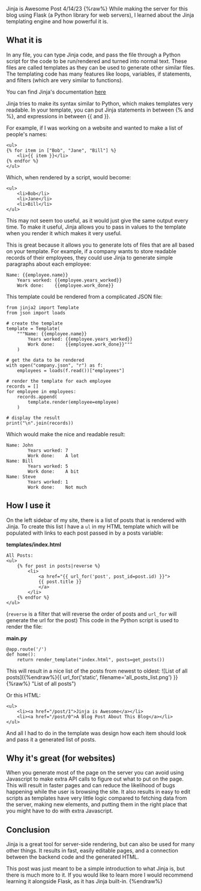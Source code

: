 Jinja is Awesome
Post
4/14/23
{%raw%}
While making the server for this blog using Flask (a Python library for web servers), I learned about the Jinja templating engine and how powerful it is.

## What it is

In any file, you can type Jinja code, and pass the file through a Python script for the code to be run/rendered and turned into normal text. These files are called templates as they can be used to generate other similar files. The templating code has many features like loops, variables, if statements, and filters (which are very similar to functions).

You can find Jinja's documentation [here](https://jinja.palletsprojects.com/en/3.1.x/templates/)

Jinja tries to make its syntax similar to Python, which makes templates very readable. In your template, you can put Jinja statements in between {% and %}, and expressions in between {{ and }}.

For example, if I was working on a website and wanted to make a list of people's names:

    <ul>
    {% for item in ["Bob", "Jane", "Bill"] %}
        <li>{{ item }}</li>
    {% endfor %}
    </ul>
    
Which, when rendered by a script, would become:

    <ul>
        <li>Bob</li>
        <li>Jane</li>
        <li>Bill</li>
    </ul>

This may not seem too useful, as it would just give the same output every time. To make it useful, Jinja allows you to pass in values to the template when you render it which makes it very useful.

This is great because it allows you to generate lots of files that are all based on your template. For example, if a company wants to store readable records of their employees, they could use Jinja to generate simple paragraphs about each employee:

    Name: {{employee.name}}
        Years worked: {{employee.years_worked}}
        Work done:    {{employee.work_done}}

This template could be rendered from a complicated JSON file:

    from jinja2 import Template
    from json import loads
    
    # create the template
    template = Template(
        """Name: {{employee.name}}
            Years worked: {{employee.years_worked}}
            Work done:    {{employee.work_done}}"""
        )

    # get the data to be rendered
    with open("company.json", "r") as f:
        employees = loads(f.read())["employees"]

    # render the template for each employee
    records = []
    for employee in employees:
        records.append(
            template.render(employee=employee)
        )

    # display the result
    print("\n".join(records))

Which would make the nice and readable result:

    Name: John
            Years worked: 7
            Work done:    A lot
    Name: Bill
            Years worked: 5
            Work done:    A bit
    Name: Steve
            Years worked: 1
            Work done:    Not much

## How I use it

On the left sidebar of my site, there is a list of posts that is rendered with Jinja. To create this list I have a `ul` in my HTML template which will be populated with links to each post passed in by a posts variable:

__templates/index.html__

    All Posts:
    <ul>
        {% for post in posts|reverse %}
            <li>
                <a href="{{ url_for('post', post_id=post.id) }}">
                {{ post.title }}
                </a>
            </li>
        {% endfor %}
    </ul>

(`reverse` is a filter that will reverse the order of posts and `url_for` will generate the url for the post) 
This code in the Python script is used to render the file:

__main.py__

    @app.route('/')
    def home():
        return render_template("index.html", posts=get_posts())

This will result in a nice list of the posts from newest to oldest:
![List of all posts]({%endraw%}{{ url_for('static', filename='all_posts_list.png') }}{%raw%} "List of all posts")

Or this HTML:

    <ul>
        <li><a href="/post/1">Jinja is Awesome</a></li>           
        <li><a href="/post/0">A Blog Post About This Blog</a></li>
    </ul>

And all I had to do in the template was design how each item should look and pass it a generated list of posts.

## Why it's great (for websites)

When you generate most of the page on the server you can avoid using Javascript to make extra API calls to figure out what to put on the page. This will result in faster pages and can reduce the likelihood of bugs happening while the user is browsing the site. It also results in easy to edit scripts as templates have very little logic compared to fetching data from the server, making new elements, and putting them in the right place that you might have to do with extra Javascript.

## Conclusion

Jinja is a great tool for server-side rendering, but can also be used for many other things. It results in fast, easily editable pages, and a connection between the backend code and the generated HTML.

This post was just meant to be a simple introduction to what Jinja is, but there is much more to it. If you would like to learn more I would recommend learning it alongside Flask, as it has Jinja built-in.
{%endraw%}
